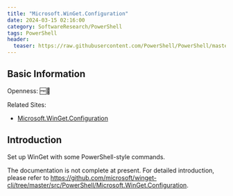 ```yaml
---
title: "Microsoft.WinGet.Configuration"
date: 2024-03-15 02:16:00
category: SoftwareResearch/PowerShell
tags: PowerShell
header:
  teaser: https://raw.githubusercontent.com/PowerShell/PowerShell/master/assets/ps_black_64.svg
---
```


## Basic Information

Openness: 🆓📖

Related Sites:

* [Microsoft.WinGet.Configuration](https://www.powershellgallery.com/packages/Microsoft.WinGet.Configuration/0.1.1-alpha)

## Introduction

Set up WinGet with some PowerShell-style commands.

The documentation is not complete at present. For detailed introduction, please refer to <https://github.com/microsoft/winget-cli/tree/master/src/PowerShell/Microsoft.WinGet.Configuration>.
